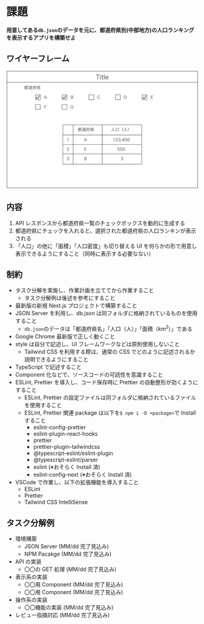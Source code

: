 # 課題

**用意してある`db.json`のデータを元に、都道府県別(中部地方)の人口ランキングを表示するアプリを構築せよ**

## ワイヤーフレーム

![Image](./ワイヤーフレーム.png)

## 内容

1. API レスポンスから都道府県一覧のチェックボックスを動的に生成する
1. 都道府県にチェックを入れると、選択された都道府県の人口ランキンが表示される
1. 「人口」の他に「面積」「人口密度」も切り替える UI を何らかの形で用意し表示できるようにすること（同時に表示する必要なない）

## 制約

- タスク分解を実施し、作業計画を立ててから作業すること
  - タスク分解例は後述を参考にすること
- 最新版の新規 Next.js プロジェクトで構築すること
- JSON Server を利用し、db.json は同フォルダに格納されているものを使用すること
  - `db.json`のデータは「都道府県名」「人口（人）」「面積（$`km^{2}`$）」である
- Google Chrome 最新版で正しく動くこと
- style は自分で記述し、UI フレームワークなどは原則使用しないこと
  - Tailwind CSS を利用する際は、通常の CSS でどのように記述されるか説明できるようにすること
- TypeScript で記述すること
- Component 化などで、ソースコードの可読性を意識すること
- ESLint, Prettier を導入し、コード保存時に Prettier の自動整形が効くようにすること
  - ESLint, Prettier の設定ファイルは同フォルダに格納されているファイルを使用すること
  - ESLint, Prettier 関連 package は以下を`$ npm i -D <package>`で Install すること
    - eslint-config-prettier
    - eslint-plugin-react-hooks
    - prettier
    - prettier-plugin-tailwindcss
    - @typescript-eslint/eslint-plugin
    - @typescript-eslint/parser
    - eslint (※おそらく Install 済)
    - eslint-config-next (※おそらく Install 済)
- VSCode で作業し、以下の拡張機能を導入すること
  - ESLint
  - Prettier
  - Tailwind CSS IntelliSense

## タスク分解例

- 環境構築
  - JSON Server (MM/dd 完了見込み)
  - NPM Pacakge (MM/dd 完了見込み)
- API の実装
  - 〇〇の GET 処理 (MM/dd 完了見込み)
- 表示系の実装
  - 〇〇用 Component (MM/dd 完了見込み)
  - 〇〇用 Component (MM/dd 完了見込み)
- 操作系の実装
  - 〇〇機能の実装 (MM/dd 完了見込み)
- レビュー指摘対応 (MM/dd 完了見込み)
